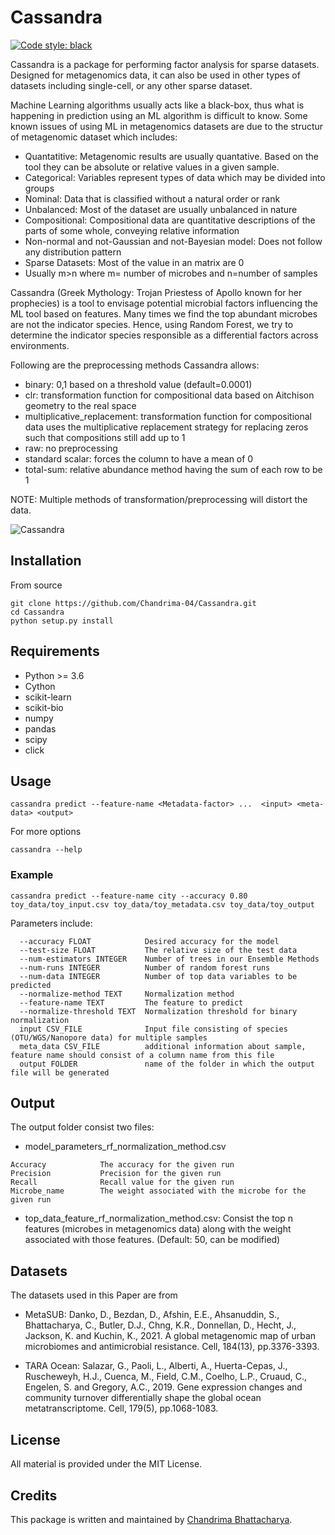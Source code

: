 # Cassandra


 <a href="https://github.com/psf/black"><img alt="Code style: black" src="https://img.shields.io/badge/code%20style-black-000000.svg"></a>

Cassandra is a package for performing factor analysis for sparse datasets. Designed for metagenomics data, it can also be used in other types of datasets including single-cell, or any other sparse dataset. 

Machine Learning algorithms usually acts like a black-box, thus what is happening in prediction using an ML algorithm is difficult to know. Some known issues of using ML in metagenomics datasets are due to the structur of metagenomic dataset which includes:
- Quantatitive: Metagenomic results are usually quantative. Based on the tool they can be absolute or relative values in a given sample.
- Categorical: Variables represent types of data which may be divided into groups
- Nominal: Data that is classified without a natural order or rank
- Unbalanced: Most of the dataset are usually unbalanced in nature
- Compositional: Compositional data are quantitative descriptions of the parts of some whole, conveying relative information
- Non-normal and not-Gaussian and not-Bayesian model: Does not follow any distribution pattern
- Sparse Datasets: Most of the value in an matrix are 0
- Usually m>n where m= number of microbes and n=number of samples

Cassandra (Greek Mythology: Trojan Priestess of Apollo known for her prophecies) is a tool to envisage potential microbial factors influencing the ML tool based on features. Many times we find the top abundant microbes are not the indicator species. Hence, using Random Forest, we try to determine the indicator species responsible as a differential factors across environments.

Following are the preprocessing methods Cassandra allows:
- binary: 0,1 based on a threshold value (default=0.0001)
- clr: transformation function for compositional data based on Aitchison geometry to the real space
- multiplicative_replacement: transformation function for compositional data  uses the multiplicative replacement strategy for replacing zeros such that compositions still add up to 1
- raw: no preprocessing
- standard scalar: forces the column to have a mean of 0
- total-sum: relative abundance method having the sum of each row to be 1

NOTE: Multiple methods of transformation/preprocessing will distort the data.

![Cassandra](https://user-images.githubusercontent.com/9072403/177629034-8f2df5e0-3ffb-4554-ab49-5577cb9392cb.jpeg)


## Installation

From source
```
git clone https://github.com/Chandrima-04/Cassandra.git
cd Cassandra
python setup.py install
```

## Requirements

- Python >= 3.6
- Cython
- scikit-learn
- scikit-bio
- numpy
- pandas
- scipy
- click

## Usage

```
cassandra predict --feature-name <Metadata-factor> ...  <input> <meta-data> <output>
```

For more options

```
cassandra --help
```


### Example 

```
cassandra predict --feature-name city --accuracy 0.80 toy_data/toy_input.csv toy_data/toy_metadata.csv toy_data/toy_output
```

Parameters include:

```
  --accuracy FLOAT            Desired accuracy for the model
  --test-size FLOAT           The relative size of the test data
  --num-estimators INTEGER    Number of trees in our Ensemble Methods
  --num-runs INTEGER          Number of random forest runs
  --num-data INTEGER          Number of top data variables to be predicted
  --normalize-method TEXT     Normalization method
  --feature-name TEXT         The feature to predict
  --normalize-threshold TEXT  Normalization threshold for binary normalization
  input CSV_FILE              Input file consisting of species (OTU/WGS/Nanopore data) for multiple samples
  meta_data CSV_FILE          additional information about sample, feature name should consist of a column name from this file
  output FOLDER               name of the folder in which the output file will be generated
```


## Output

The output folder consist two files:
- model_parameters_rf_normalization_method.csv


```
Accuracy            The accuracy for the given run 
Precision           Precision for the given run
Recall              Recall value for the given run
Microbe_name        The weight associated with the microbe for the given run
```

- top_data_feature_rf_normalization_method.csv: Consist the top n features (microbes in metagenomics data) along with the weight associated with those features. (Default: 50, can be modified)


## Datasets

The datasets used in this Paper are from 

- MetaSUB: Danko, D., Bezdan, D., Afshin, E.E., Ahsanuddin, S., Bhattacharya, C., Butler, D.J., Chng, K.R., Donnellan, D., Hecht, J., Jackson, K. and Kuchin, K., 2021. A global metagenomic map of urban microbiomes and antimicrobial resistance. Cell, 184(13), pp.3376-3393.

- TARA Ocean: Salazar, G., Paoli, L., Alberti, A., Huerta-Cepas, J., Ruscheweyh, H.J., Cuenca, M., Field, C.M., Coelho, L.P., Cruaud, C., Engelen, S. and Gregory, A.C., 2019. Gene expression changes and community turnover differentially shape the global ocean metatranscriptome. Cell, 179(5), pp.1068-1083.

## License

All material is provided under the MIT License.

## Credits

This package is written and maintained by [Chandrima Bhattacharya](mailto:chb4004@med.cornell.edu).

